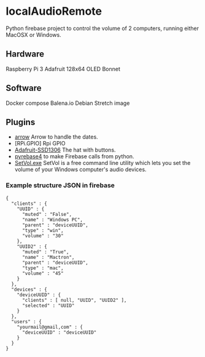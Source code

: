 # localAudioRemote
Python firebase project to control the volume of 2 computers, running either MacOSX or Windows.

## Hardware
Raspberry Pi 3
Adafruit 128x64 OLED Bonnet

## Software
Docker compose
Balena.io
Debian Stretch image

## Plugins
* [arrow](https://arrow.readthedocs.io/en/latest/) Arrow to handle the dates.
* [RPi.GPIO] Rpi GPIO
* [Adafruit-SSD1306](https://www.adafruit.com/product/3531#tutorials) The hat with buttons.
* [pyrebase4](https://github.com/nhorvath/Pyrebase4) to make Firebase calls from python.
* [SetVol.exe](https://www.rlatour.com/setvol/) SetVol is a free command line utility which lets you set the volume of your Windows computer's audio devices.

### Example structure JSON in firebase
```
{
  "clients" : {
    "UUID" : {
      "muted" : "False",
      "name" : "Windows PC",
      "parent" : "deviceUUID",
      "type" : "win",
      "volume" : "30"
    },
    "UUID2" : {
      "muted" : "True",
      "name" : "Mactron",
      "parent" : "deviceUUID",
      "type" : "mac",
      "volume" : "45"
    }
  },
  "devices" : {
    "deviceUUID" : {
      "clients" : [ null, "UUID", "UUID2" ],
      "selected" : "UUID"
    }
  },
  "users" : {
    "yourmail@gmail,com" : {
      "deviceUUID" : "deviceUUID"
    }
  }
}
```

